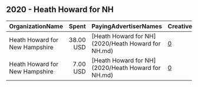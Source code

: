## 2020 - Heath Howard for NH 
|OrganizationName|Spent|PayingAdvertiserNames|CreativeUrls|Impressions|Genders|AgeBrackets|CountryCodes|BillingAddresses|CandidateBallotInformation|
|:---|---:|:---|:---|---:|:---|:---|:---|:---|:---|
|Heath Howard for New Hampshire|38.00 USD|[Heath Howard for NH](2020/Heath Howard for NH.md)|[0](https://www.snap.com/political-ads/asset/19c1e1c401ae53fb002713f8315cb2d05c6f5ff88afd9f701d35d0ffec4edf2d?mediaType=mp4)|6,422||17+|united states|"194 Old Ridge Rd, Strafford, NH, 03884,Strafford,03884,US"||
|Heath Howard for New Hampshire|7.00 USD|[Heath Howard for NH](2020/Heath Howard for NH.md)|[0](https://www.snap.com/political-ads/asset/63ddb14a5f50770db87da0d971c0d8bc199641eada815fbc537be05ce6ea3348?mediaType=mp4)|1,187||18+|united states|"194 Old Ridge Rd, Strafford, NH, 03884,Strafford,03884,US"|Heath Howard|
